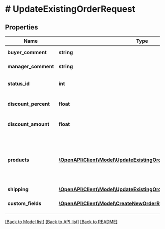 # # UpdateExistingOrderRequest

## Properties

Name | Type | Description | Notes
------------ | ------------- | ------------- | -------------
**buyer_comment** | **string** | Коментар покупця | [optional]
**manager_comment** | **string** | Коментар менеджера | [optional]
**status_id** | **int** | Ідентифікатор статусу замовлення | [optional]
**discount_percent** | **float** | Знижка на замовлення у % | [optional]
**discount_amount** | **float** | Знижка на замовлення фіксована | [optional]
**products** | [**\OpenAPI\Client\Model\UpdateExistingOrderRequestProductsInner[]**](UpdateExistingOrderRequestProductsInner.md) | Масив товарів. Нові товари в замовлення не додаються, тільки оновлюються існуючі | [optional]
**shipping** | [**\OpenAPI\Client\Model\UpdateExistingOrderRequestShipping**](UpdateExistingOrderRequestShipping.md) |  | [optional]
**custom_fields** | [**\OpenAPI\Client\Model\CreateNewOrderRequestCustomFieldsInner[]**](CreateNewOrderRequestCustomFieldsInner.md) | Користувацькі поля в замовленні | [optional]

[[Back to Model list]](../../README.md#models) [[Back to API list]](../../README.md#endpoints) [[Back to README]](../../README.md)
